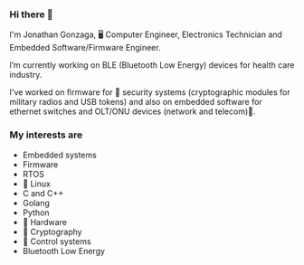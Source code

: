 ### Hi there 👋
I'm Jonathan Gonzaga, 🖥️ Computer Engineer, Electronics Technician and Embedded Software/Firmware Engineer.

I’m currently working on BLE (Bluetooth Low Energy) devices for health care industry.

I've worked on firmware for 🔐 security systems (cryptographic modules for military radios and USB tokens) and also
on embedded software for ethernet switches and OLT/ONU devices (network and telecom)📡.

###  My interests are
- Embedded systems
- Firmware
- RTOS
- 🐧 Linux
- C and C++
- Golang
- Python
- 💽 Hardware
- 🔐 Cryptography
- 🤖 Control systems
- Bluetooth Low Energy
  
<!--
### My GitHub stats
-->
<!-- <div align="center">
  <a href="https://github.com/JON95Git">
  <img height="180em" src="https://github-readme-stats.vercel.app/api?username=JON95Git&show_icons=true&theme=react&include_all_commits=true&count_private=true"/>
  <img height="180em" src="https://github-readme-stats.vercel.app/api/top-langs/?username=JON95Git&layout=compact&langs_count=7&theme=react"/>
</div> -->

<!--
### Technologies
-->

<!-- <div style="display: inline_block"><br>
  <img align="center" alt="jon-c" height="30" width="40" src="https://raw.githubusercontent.com/devicons/devicon/master/icons/c/c-original.svg">
  <img align="center" alt="jon-c++" height="30" width="40" src="https://raw.githubusercontent.com/devicons/devicon/master/icons/go/go-original.svg">
  <img align="center" alt="jon-python" height="30" width="40" src="https://raw.githubusercontent.com/devicons/devicon/master/icons/python/python-original.svg">
  <img align="center" alt="jon-c" height="30" width="40" src="https://raw.githubusercontent.com/devicons/devicon/master/icons/linux/linux-original.svg">
</div> -->

  
<!--
**JON95Git/JON95Git** is a ✨ _special_ ✨ repository because its `README.md` (this file) appears on your GitHub profile.

Here are some ideas to get you started:

- 🔭 I’m currently working on ...
- 🌱 I’m currently learning ...
- 👯 I’m looking to collaborate on ...
- 🤔 I’m looking for help with ...
- 💬 Ask me about ...
- 📫 How to reach me: ...
- 😄 Pronouns: ...
- ⚡ Fun fact: ...
-->
